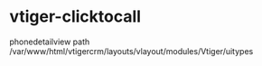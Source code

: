 # vtiger-clicktocall


phonedetailview path
/var/www/html/vtigercrm/layouts/vlayout/modules/Vtiger/uitypes


